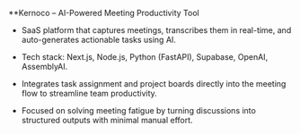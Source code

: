 
**Kernoco – AI-Powered Meeting Productivity Tool

-  SaaS platform that captures meetings, transcribes them in real-time, and auto-generates actionable tasks using AI.
    
- Tech stack: Next.js, Node.js, Python (FastAPI), Supabase, OpenAI, AssemblyAI.
    
- Integrates task assignment and project boards directly into the meeting flow to streamline team productivity.
    
- Focused on solving meeting fatigue by turning discussions into structured outputs with minimal manual effort.

